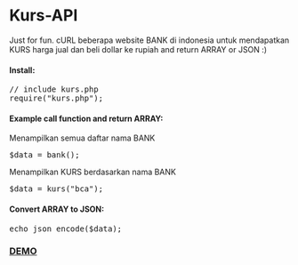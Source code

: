 # Kurs-API
<p>Just for fun. cURL beberapa website BANK di indonesia untuk mendapatkan KURS harga jual dan beli dollar ke rupiah and return ARRAY or JSON :)</p>
<h4>Install:</h4>
 

<pre>// include kurs.php
require("kurs.php");</pre>
 <h4>Example call function and return ARRAY:</h4>

<p>Menampilkan semua daftar nama BANK</p>
 

<pre>$data = bank();</pre>
 
<p>Menampilkan KURS berdasarkan nama BANK<br>
</p>
 

<pre>$data = kurs("bca");</pre>
 <h4>Convert ARRAY to JSON:</h4>
 

<pre>echo json_encode($data);</pre>

<h3><a href="http://ibacor.com/api/kurs">DEMO</a></h3>
